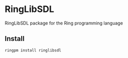 # RingLibSDL

RingLibSDL package for the Ring programming language

## Install

	ringpm install ringlibsdl

